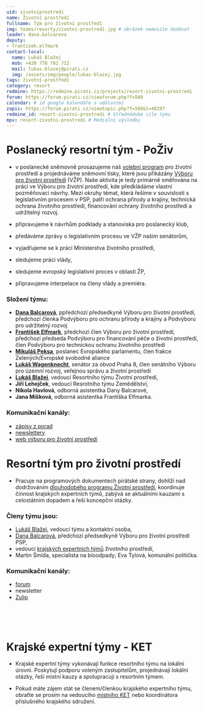 ```yaml
---
uid: zivotniprostredi
name: Životní prostředí
fullname: Tým pro životní prostředí
img: teams/resorty/zivotni-prostredi.jpg # obrázek nemusíte dodávat
leader: dana.balcarova
deputy: 
- frantisek.elfmark
contact-local:
  name: Lukáš Blažej
  mob: +420 778 702 712
  mail: lukas.blazej@pirati.cz
  img: /assets/img/people/lukas-blazej.jpg
tags: životní-prostředí
category: resort
redmine: https://redmine.pirati.cz/projects/resort-zivotni-prostredi
forum: https://forum.pirati.cz/viewforum.php?f=560
calendar: # id google kalendáře s událostmi
zapis: https://forum.pirati.cz/viewtopic.php?f=560&t=48297
redmine_id: resort-zivotni-prostredi # Střednědobé cíle týmu
mpv: resort-zivotni-prostredi # Mediální výsledky
---
```


# Poslanecký resortní tým - PoŽiv
* v poslanecké sněmovně prosazujeme náš [volební program](/program/psp2017/zivotni-prostredi/) pro životní prostředí a projednáváme sněmovní tisky, které jsou přikázány [Výboru pro životní prostředí](http://www.psp.cz/sqw/hp.sqw?k=4600) (VŽP). Naše aktivita je tedy primárně směřována na práci ve Výboru pro životní prostředí, kde předkládáme vlastní pozměňovací návrhy. Mezi okruhy témat, která řešíme v souvislosti s legislativním procesem v PSP, patří ochrana přírody a krajiny, technická ochrana životního prostředí, financování ochrany životního prostředí a udržitelný rozvoj.

* připravujeme k návrhům podklady a stanoviska pro poslanecký klub,

* předáváme zprávy o legislativním procesu ve VŽP našim senátorům,

* vyjadřujeme se k práci Ministerstva životního prostředí,

* sledujeme práci vlády,

* sledujeme evropský legislativní proces v oblasti ŽP,

* připravujeme interpelace na členy vlády a premiéra.


### Složení týmu:
* **[Dana Balcarová](/lide/dana-balcarova)**, ppředchozí předsedkyně Výboru pro životní prostředí, předchozí členka Podvýboru pro ochranu přírody a krajiny a Podvýboru pro udržitelný rozvoj
* **[František Elfmark](/lide/frantisek-elfmark)**, předchozí člen Výboru pro životní prostředí, předchozí předseda Podvýboru pro financování péče o životní prostředí, člen Podvýboru pro technickou ochranu životního prostředí
* **[Mikuláš Peksa](/lide/mikulas-peksa)**, poslanec Evropského parlamentu, člen frakce Zelených/Evropské svobodné aliance
* **[Lukáš Wagenknecht](/lide/lukas-wagenknecht)**, senátor za obvod Praha 8, člen senátního Výboru pro územní rozvoj, veřejnou správu a životní prostředí
* **[Lukáš Blažej](/lide/lukas-blazej)**, vedoucí Resortního týmu Životní prostředí,
* **Jiří Lehejček**, vedoucí Resrotního týmu Zemědělství,
* **Nikola Havlová**, odborná asistentka Dany Balcarové,
* **Jana Míšková**, odborná asistentka Františka Elfmarka.



### Komunikační kanály: 

* [zápisy z porad](https://forum.pirati.cz/viewtopic.php?f=560&t=48297)
* [newslettery](https://nalodeni.pirati.cz/news/list/22/)
* [web výboru pro životní prostředí](http://www.psp.cz/sqw/hp.sqw?k=4600)




# Resortní tým pro životní prostředí

* Pracuje na programových dokumentech pirátské strany, dohlíží nad dodržováním [dlouhodobého programu Životní prostředí](/program/dlouhodoby/zivotni-prostredi/), koordinuje činnost krajských expertních týmů, zabývá se aktuálními kauzami s celostátním dopadem a řeší koncepční otázky.


### Členy týmu jsou:

* [Lukáš Blažej](/lide/lukas-blazej), vedoucí týmu a kontaktní osoba,
* [Dana Balcarová](/lide/dana-balcarova/), předchozí předsedkyně Výboru pro životní prostředí PSP,
* vedoucí [krajských expertních týmů](https://forum.pirati.cz/viewforum.php?f=1137) životního prostředí,
* Martin Šmída, specialista na bioodpady; Eva Tylová, komunální politička.

### Komunikační kanály: 
- [forum](https://forum.pirati.cz/viewforum.php?f=560) 
- newsletter
- [Zulip](https://zulip.pirati.cz/#narrow/stream/246-KETy-.C5.BDivotn.C3.AD.20prost.C5.99ed.C3.AD)


 <br> <br> <br>
# Krajské expertní týmy - KET

* Krajské expertní týmy vykonávají funkce resortního týmu na lokální úrovni. Poskytují podporu voleným zastupitelům, projednávají lokální otázky, řeší místní kauzy a spolupracují s resortním týmem. 

* Pokud máte zájem stát se členem/členkou krajského expertního týmu, obraťte se prosím na vedoucího [místního KET](https://forum.pirati.cz/viewforum.php?f=1137) nebo koordinátora příslušného krajského sdružení.
